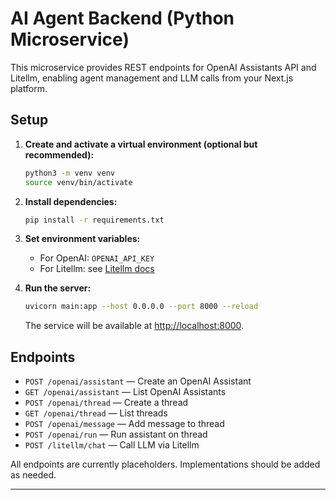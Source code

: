 # AI Agent Backend (Python Microservice)

This microservice provides REST endpoints for OpenAI Assistants API and Litellm, enabling agent management and LLM calls from your Next.js platform.

## Setup

1. **Create and activate a virtual environment (optional but recommended):**
   ```bash
   python3 -m venv venv
   source venv/bin/activate
   ```

2. **Install dependencies:**
   ```bash
   pip install -r requirements.txt
   ```

3. **Set environment variables:**
   - For OpenAI: `OPENAI_API_KEY`
   - For Litellm: see [Litellm docs](https://github.com/BerriAI/litellm)

4. **Run the server:**
   ```bash
   uvicorn main:app --host 0.0.0.0 --port 8000 --reload
   ```

   The service will be available at [http://localhost:8000](http://localhost:8000).

## Endpoints

- `POST /openai/assistant` — Create an OpenAI Assistant
- `GET /openai/assistant` — List OpenAI Assistants
- `POST /openai/thread` — Create a thread
- `GET /openai/thread` — List threads
- `POST /openai/message` — Add message to thread
- `POST /openai/run` — Run assistant on thread
- `POST /litellm/chat` — Call LLM via Litellm

All endpoints are currently placeholders. Implementations should be added as needed.

---